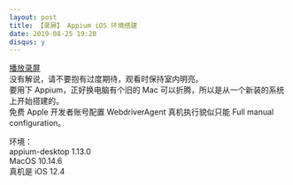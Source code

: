 ```yaml
---
layout: post
title: 【录屏】 Appium iOS 环境搭建
date: 2019-08-25 19:20
disqus: y
---
```



[播放录屏](https://www.bilibili.com/video/av66457759/)  
没有解说，请不要抱有过度期待，观看时保持室内明亮。  
要用下 Appium，正好换电脑有个旧的 Mac 可以折腾，所以是从一个新装的系统上开始搭建的。  
免费 Apple 开发者账号配置 WebdriverAgent 真机执行貌似只能 Full manual configuration。  

环境：  
appium-desktop 1.13.0  
MacOS 10.14.6  
真机是 iOS 12.4  
